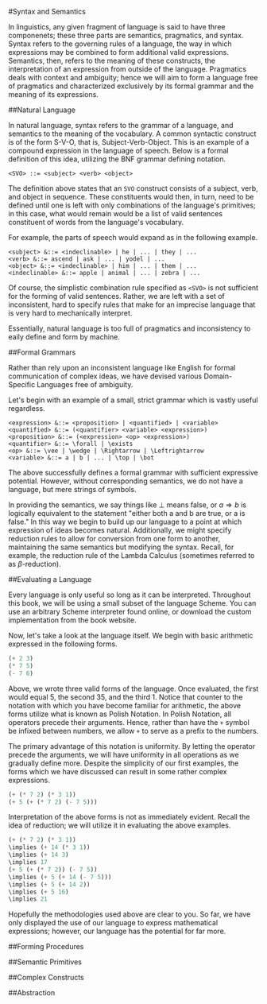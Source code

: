 #Syntax and Semantics

In linguistics, any given fragment of language is said to have three
componenets; these three parts are semantics, pragmatics, and syntax. Syntax
refers to the governing rules of a language, the way in which expressions may
be combined to form additional valid expressions. Semantics, then, refers to
the meaning of these constructs, the interpretation of an expression from
outside of the language. Pragmatics deals with context and ambiguity; hence
we will aim to form a language free of pragmatics and characterized
exclusively by its formal grammar and the meaning of its expressions.

##Natural Language 

In natural language, syntax refers to the grammar of a language, and
semantics to the meaning of the vocabulary. A common syntactic construct is
of the form S-V-O, that is, Subject-Verb-Object. This is an example of a
compound expression in the language of speech. Below is a formal definition
of this idea, utilizing the BNF grammar defining notation.

```
<SVO> ::= <subject> <verb> <object>
```

The definition above states that an `SVO` construct consists of a subject,
verb, and object in sequence. These constituents would then, in turn, need to
be defined until one is left with only combinations of the language's
primitives; in this case, what would remain would be a list of valid
sentences constituent of words from the language's vocabulary.

For example, the parts of speech would expand as in the following example.

```
<subject> &::= <indeclinable> | he | ... | they | ...
<verb> &::= ascend | ask | ... | yodel | ...
<object> &::= <indeclinable> | him | ... | them | ...
<indeclinable> &::= apple | animal | ... | zebra | ...
```

Of course, the simplistic combination rule specified as `<SVO>` is not
sufficient for the forming of valid sentences. Rather, we are left with a set
of inconsistent, hard to specify rules that make for an imprecise language
that is very hard to mechanically interpret.

Essentially, natural language is too full of pragmatics and inconsistency to
eaily define and form by machine.

##Formal Grammars

Rather than rely upon an inconsistent language like English for formal communication of complex ideas, we have devised various Domain-Specific Languages free of ambiguity.

Let's begin with an example of a small, strict grammar which is vastly useful
regardless.

```
<expression> &::= <proposition> | <quantified> | <variable>
<quantified> &::= (<quantifier> <variable> <expression>)
<proposition> &::= (<expression> <op> <expression>)
<quantifier> &::= \forall | \exists
<op> &::= \vee | \wedge | \Rightarrow | \Leftrightarrow
<variable> &::= a | b | ... | \top | \bot
```

The above successfully defines a formal grammar with sufficient expressive
potential. However, without corresponding semantics, we do not have a 
language, but mere strings of symbols.

In providing the semantics, we say things like $\bot$ means false, or $a
\Rightarrow b$ is logically equivalent to the statement "either both a and b
are true, or a is false." In this way we begin to build up our language to a
point at which expression of ideas becomes natural. Additionally, we might
specify reduction rules to allow for conversion from one form to another,
maintaining the same semantics but modifying the syntax. Recall, for example,
the reduction rule of the Lambda Calculus (sometimes referred to as $\beta$-reduction).

##Evaluating a Language

Every language is only useful so long as it can be interpreted. Throughout
this book, we will be using a small subset of the language Scheme. You can
use an arbitrary Scheme interpreter found online, or download the custom
implementation from the book website.

Now, let's take a look at the language itself. We begin with basic arithmetic
expressed in the following forms.

```scheme
(+ 2 3)
(* 7 5)
(- 7 6)
```

Above, we wrote three valid forms of the language. Once evaluated, the first
would equal 5, the second 35, and the third 1. Notice that counter to the
notation with which you have become familiar for arithmetic, the above forms
utilize what is known as Polish Notation. In Polish Notation, all operators
precede their arguments. Hence, rather than have the `+` symbol be infixed
between numbers, we allow `+` to serve as a prefix to the numbers.

The primary advantage of this notation is uniformity. By letting the operator
precede the arguments, we will have uniformity in all operations as we
gradually define more. Despite the simplicity of our first examples, the forms
which we have discussed can result in some rather complex expressions.

```scheme
(+ (* 7 2) (* 3 1))
(+ 5 (+ (* 7 2) (- 7 5)))
```
Interpretation of the above forms is not as immediately evident. Recall the
idea of reduction; we will utilize it in evaluating the above examples.

```scheme
(+ (* 7 2) (* 3 1))
\implies (+ 14 (* 3 1))
\implies (+ 14 3)
\implies 17
(+ 5 (+ (* 7 2)) (- 7 5))
\implies (+ 5 (+ 14 (- 7 5)))
\implies (+ 5 (+ 14 2))
\implies (+ 5 16)
\implies 21
```

Hopefully the methodologies used above are clear to you. So far, we have only
displayed the use of our language to express mathematical expressions;
however, our language has the potential for far more.

##Forming Procedures

##Semantic Primitives

##Complex Constructs

##Abstraction
